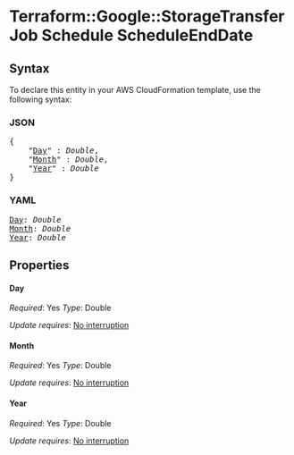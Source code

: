 # Terraform::Google::StorageTransferJob Schedule ScheduleEndDate

## Syntax

To declare this entity in your AWS CloudFormation template, use the following syntax:

### JSON

<pre>
{
    "<a href="#day" title="Day">Day</a>" : <i>Double</i>,
    "<a href="#month" title="Month">Month</a>" : <i>Double</i>,
    "<a href="#year" title="Year">Year</a>" : <i>Double</i>
}
</pre>

### YAML

<pre>
<a href="#day" title="Day">Day</a>: <i>Double</i>
<a href="#month" title="Month">Month</a>: <i>Double</i>
<a href="#year" title="Year">Year</a>: <i>Double</i>
</pre>

## Properties

#### Day

_Required_: Yes
_Type_: Double

_Update requires_: [No interruption](https://docs.aws.amazon.com/AWSCloudFormation/latest/UserGuide/using-cfn-updating-stacks-update-behaviors.html#update-no-interrupt)

#### Month

_Required_: Yes
_Type_: Double

_Update requires_: [No interruption](https://docs.aws.amazon.com/AWSCloudFormation/latest/UserGuide/using-cfn-updating-stacks-update-behaviors.html#update-no-interrupt)

#### Year

_Required_: Yes
_Type_: Double

_Update requires_: [No interruption](https://docs.aws.amazon.com/AWSCloudFormation/latest/UserGuide/using-cfn-updating-stacks-update-behaviors.html#update-no-interrupt)

